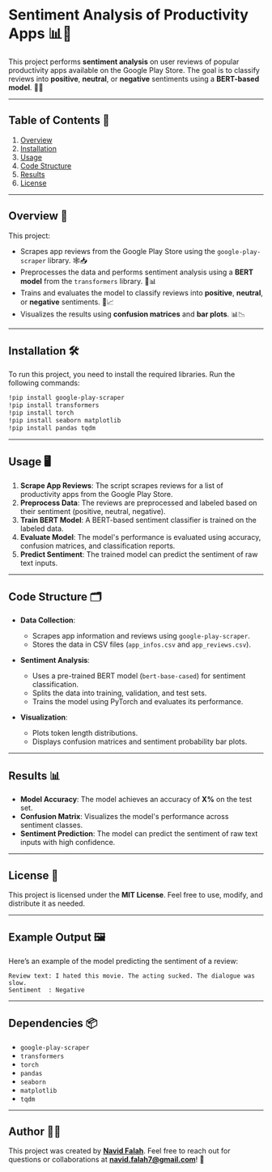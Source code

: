 # Sentiment Analysis of Productivity Apps 📊🤖

This project performs **sentiment analysis** on user reviews of popular productivity apps available on the Google Play Store. The goal is to classify reviews into **positive**, **neutral**, or **negative** sentiments using a **BERT-based model**. 🧠💡

---

## Table of Contents 📑
1. [Overview](#overview-)
2. [Installation](#installation-)
3. [Usage](#usage-)
4. [Code Structure](#code-structure-)
5. [Results](#results-)
6. [License](#license-)

---

## Overview 🚀

This project:
- Scrapes app reviews from the Google Play Store using the `google-play-scraper` library. 🕸️📥
- Preprocesses the data and performs sentiment analysis using a **BERT model** from the `transformers` library. 🤖📊
- Trains and evaluates the model to classify reviews into **positive**, **neutral**, or **negative** sentiments. 🎯📈
- Visualizes the results using **confusion matrices** and **bar plots**. 📊📉

---

## Installation 🛠️

To run this project, you need to install the required libraries. Run the following commands:

```bash
!pip install google-play-scraper
!pip install transformers
!pip install torch
!pip install seaborn matplotlib
!pip install pandas tqdm
```

---

## Usage 🖥️

1. **Scrape App Reviews**: The script scrapes reviews for a list of productivity apps from the Google Play Store.
2. **Preprocess Data**: The reviews are preprocessed and labeled based on their sentiment (positive, neutral, negative).
3. **Train BERT Model**: A BERT-based sentiment classifier is trained on the labeled data.
4. **Evaluate Model**: The model's performance is evaluated using accuracy, confusion matrices, and classification reports.
5. **Predict Sentiment**: The trained model can predict the sentiment of raw text inputs.

---

## Code Structure 🗂️

- **Data Collection**:
  - Scrapes app information and reviews using `google-play-scraper`.
  - Stores the data in CSV files (`app_infos.csv` and `app_reviews.csv`).

- **Sentiment Analysis**:
  - Uses a pre-trained BERT model (`bert-base-cased`) for sentiment classification.
  - Splits the data into training, validation, and test sets.
  - Trains the model using PyTorch and evaluates its performance.

- **Visualization**:
  - Plots token length distributions.
  - Displays confusion matrices and sentiment probability bar plots.

---

## Results 📊

- **Model Accuracy**: The model achieves an accuracy of **X%** on the test set.
- **Confusion Matrix**: Visualizes the model's performance across sentiment classes.
- **Sentiment Prediction**: The model can predict the sentiment of raw text inputs with high confidence.

---

## License 📜

This project is licensed under the **MIT License**. Feel free to use, modify, and distribute it as needed.

---

## Example Output 🖼️

Here’s an example of the model predicting the sentiment of a review:

```plaintext
Review text: I hated this movie. The acting sucked. The dialogue was slow.
Sentiment  : Negative
```

---

## Dependencies 📦

- `google-play-scraper`
- `transformers`
- `torch`
- `pandas`
- `seaborn`
- `matplotlib`
- `tqdm`

---

## Author 👨‍💻

This project was created by **[Navid Falah](https://github.com/navidfalah)**. Feel free to reach out for questions or collaborations at **navid.falah7@gmail.com**! 🤝

